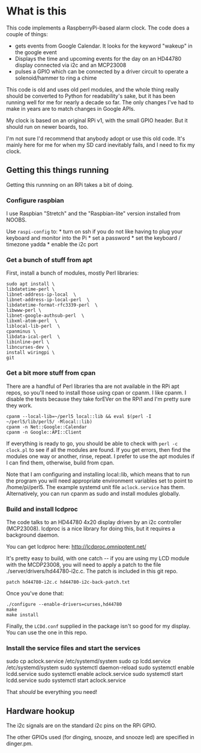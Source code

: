 
# What is this

This code implements a RaspberryPi-based alarm clock. The code does a couple of 
things:

 * gets events from Google Calendar. It looks for the keyword "wakeup" in the google event
 * Displays the time and upcoming events for the day on an HD44780 display connected via i2c and an MCP23008
 * pulses a GPIO which can be connected by a driver circuit to operate a solenoid/hammer to ring a chime

This code is old and uses old perl modules, and the whole thing really should be 
converted to Python for readability's sake, but it has been running well for me 
for nearly a decade so far. The only changes I've had to make in years are to match
changes in Google APIs.

My clock is based on an original RPi v1, with the small GPIO header. But it 
should run on newer boards, too.

I'm not sure I'd recommend that anybody adopt or use this old code. It's mainly
here for me for when my SD card inevitably fails, and I need to fix my clock.

## Getting this things running

Getting this runnning on an RPi takes a bit of doing.

### Configure raspbian

I use Raspbian "Stretch" and the "Raspbian-lite" version installed from NOOBS.

Use ```raspi-config``` to:
     * turn on ssh if you do not like having to plug your keyboard and monitor into the Pi
     * set a password
     * set the keyboard / timezone yadda
     * enable the i2c port


### Get a bunch of stuff from apt

First, install a bunch of modules, mostly Perl libraries:

```
sudo apt install \
libdatetime-perl \
libnet-address-ip-local  \
libnet-address-ip-local-perl  \
libdatetime-format-rfc3339-perl  \
libwww-perl \
libnet-google-authsub-perl  \
libxml-atom-perl  \
liblocal-lib-perl  \
cpanminus \
libdata-ical-perl  \
libinline-perl \
libncurses-dev \
install wiringpi \
git 
```

### Get a bit more stuff from cpan

There are a handful of Perl libraries tha are not available in the RPi apt repos, so
you'll need to install those using cpan or cpanm. I like cpanm. I disable the 
tests because they take forEVer on the RPi1 and I'm pretty sure they work.

```
cpanm --local-lib=~/perl5 local::lib && eval $(perl -I ~/perl5/lib/perl5/ -Mlocal::lib)
cpanm -n Net::Google::Calendar
cpanm -n Google::API::Client
```

If everything is ready to go, you should be able to check with `perl -c clock.pl` to see if all the modules are found. If you get errors, then find the modules one way or another, rinse, repeat. I prefer to use the apt modules if I can find them, otherwise, build from cpan.

Note that I am configuring and installing local::lib, which means that to run the 
program you will need appropriate environment variables set to point to /home/pi/perl5. The example systemd unit file `aclock.service` has them. Alternatively, you can run cpanm as sudo and install modules globally.

### Build and install lcdproc

The code talks to an HD44780 4x20 display driven by an i2c controller (MCP23008).
lcdproc is a nice library for doing this, but it requires a background daemon.

You can get lcdproc here: http://lcdproc.omnipotent.net/

It's pretty easy to build, with one catch -- if you are using my LCD module with the MCDP23008, you will need to apply a patch to the file ./server/drivers/hd44780-i2c.c. The patch is included in this git repo.

```
patch hd44780-i2c.c hd44780-i2c-back-patch.txt
```

Once you've done that:

```
./configure --enable-drivers=curses,hd44780
make
make install
```

Finally, the ```LCDd.conf``` supplied in the package isn't so good for my 
display. You can use the one in this repo.


### Install the service files and start the services

sudo cp aclock.service /etc/systemd/system
sudo cp lcdd.service /etc/systemd/system
sudo systemctl daemon-reload
sudo systemctl enable lcdd.service
sudo systemctl enable aclock.service
sudo systemctl start  lcdd.service
sudo systemctl start  aclock.service

That *should* be everything you need!

## Hardware hookup

The i2c signals are on the standard i2c pins on the RPi GPIO.

The other GPIOs used (for dinging, snooze, and snooze led) are specified in 
dinger.pm.


